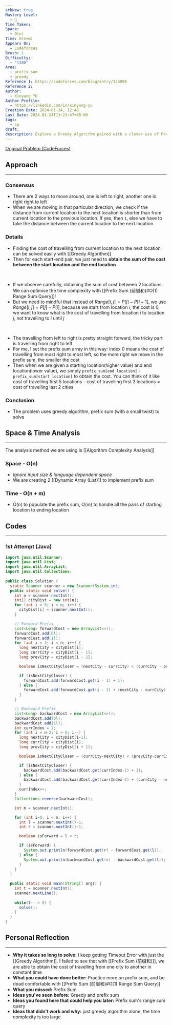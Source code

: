 ```yaml
---
sthNew: true
Mastery Level:
  - 📕
Time Taken: 
Space:
  - O(n)
Time: O(n+m)
Appears On:
  - Codeforces
Brush: 1
Difficulty:
  - "1300"
Area:
  - prefix_sum
  - greedy
Reference 1: https://codeforces.com/blog/entry/124890
Reference 2: 
Author:
  - Xinyang YU
Author Profile:
  - https://linkedin.com/in/xinyang-yu
Creation Date: 2024-01-24, 12:48
Last Date: 2024-01-24T13:23:47+08:00
tags:
  - cp
draft: 
description: Explore a Greedy Algorithm paired with a clever use of Prefix Sum to efficiently solve CodeForces problem 1922/C.
---
```

[Original Problem (CodeForces)](https://codeforces.com/problemset/problem/1922/C)
## Approach
---
### Consensus
- There are 2 ways to move around, one is left to right, another one is right right to left
- When we are moving in that particular direction, we check if the distance from current location to the next location is shorter than from current location to the previous location. If yes, then `1`, else we have to take the distance between the current location to the next location

### Details
- Finding the cost of travelling from current location to the next location can be solved easily with [[Greedy Algorithm]]
- Then for each start-end pair, we just need to **obtain the sum of the cost between the start location and the end location**
</br>

- If we observe carefully, obtaining the sum of cost between 2 locations. We can optimise the time complexity with [[Prefix Sum (前缀和)#O(1) Range Sum Query]]!
- But we need to mindful that instead of $Range[i, j] = P[j]- P[i-1]$, we use $Range[i, j] = P[j]- P[i]$, because we start from location $i$, the cost is $0$, we want to know what is the cost of travelling from location $i$ to location $j$, not travelling to $i$ until $j$
</br>

- The travelling from left to right is pretty straight forward, the tricky part is travelling from right to left
- For me, I set the prefix sum array in this way: index 0 means the cost of travelling from most right to most left, so the more right we move in the prefix sum, the smaller the cost
- Then when we are given a starting location(higher value) and end location(lower value), we simply `prefix_sum[end location]` - `prefix_sum[start location]` to obtain the cost. You can think of it like cost of travelling first 5 locations - cost of travelling first 3 locations = cost of travelling last 2 cities

### Conclusion
- The problem uses greedy algorithm, prefix sum (with a small twist) to solve


## Space & Time Analysis
---
The analysis method we are using is [[Algorithm Complexity Analysis]]
### Space - O(n)
- *Ignore input size & language dependent space*
- We are creating 2 [[Dynamic Array (List)]] to implement prefix sum
### Time - O(n + m)
- O(n) to populate the prefix sum, O(m) to handle all the pairs of starting location to ending location
 

## Codes
---
### 1st Attempt (Java)
```java
import java.util.Scanner;
import java.util.List;
import java.util.ArrayList;
import java.util.Collections;
 
public class Solution {
  static Scanner scanner = new Scanner(System.in);
  public static void solve() {
    int n = scanner.nextInt();
    int[] cityDist = new int[n];
    for (int i = 0; i < n; i++) {
      cityDist[i] = scanner.nextInt();
    }

    // Forward Prefix
    List<Long> forwardCost = new ArrayList<>();
    forwardCost.add(0l);
    forwardCost.add(1l);
    for (int i = 2; i < n; i++) {
      long nextCity = cityDist[i];
      long currCity = cityDist[i - 1];
      long prevCity = cityDist[i - 2];

      boolean isNextCityCloser = (nextCity - currCity) < (currCity - prevCity);

      if (isNextCityCloser) {
        forwardCost.add(forwardCost.get(i - 1) + 1);
      } else {
        forwardCost.add(forwardCost.get(i - 1) + (nextCity - currCity));
      }
    }

    // Backward Prefix
    List<Long> backwardCost = new ArrayList<>();
    backwardCost.add(0l);
    backwardCost.add(1l);
    int currIndex = 2;
    for (int i = n-2; i > 0; i--) {
      long nextCity = cityDist[i-1];
      long currCity = cityDist[i];
      long prevCity = cityDist[i + 1];

      boolean isNextCityCloser = (currCity-nextCity) < (prevCity-currCity);

      if (isNextCityCloser) {
        backwardCost.add(backwardCost.get(currIndex-1) + 1);
      } else {
        backwardCost.add(backwardCost.get(currIndex-1) + (currCity - nextCity));
      }
      currIndex++;
    }
    Collections.reverse(backwardCost);

    int m = scanner.nextInt();

    for (int i=0; i < m; i++) {
      int l = scanner.nextInt()-1;
      int r = scanner.nextInt()-1;

      boolean isForward = l < r;

      if (isForward) {
        System.out.println(forwardCost.get(r) - forwardCost.get(l));
      } else {
        System.out.println(backwardCost.get(r) - backwardCost.get(l));
      }
    }
  }
  
  public static void main(String[] args) {
    int t = scanner.nextInt();
    scanner.nextLine();
    
    while(t-- > 0) {
      solve();
    }
  }
}
```

## Personal Reflection
---
- **Why it takes so long to solve:** I keep getting Timeout Error with just the [[Greedy Algorithm]]. I failed to see that with [[Prefix Sum (前缀和)]], we are able to obtain the cost of travelling from one city to another in constant time
- **What you could have done better:** Practice more on prefix sum, and be dead comfortable with [[Prefix Sum (前缀和)#O(1) Range Sum Query]]
- **What you missed:** Prefix Sum
- **Ideas you've seen before:** Greedy and prefix sum
- **Ideas you found here that could help you later:** Prefix sum's range sum query
- **Ideas that didn't work and why:** just greedy algorithm alone, the time complexity is too large 